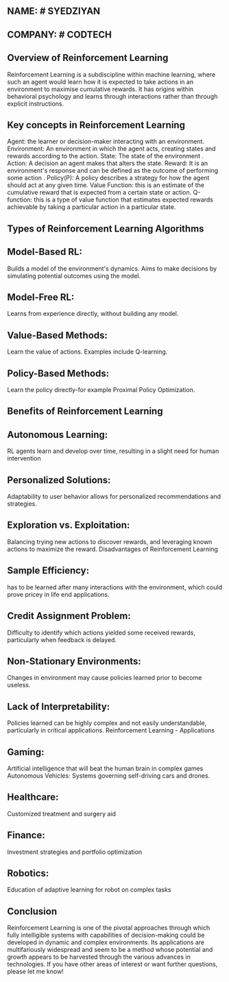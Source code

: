 ## NAME: # SYEDZIYAN # 

## COMPANY: # CODTECH #


## Overview of Reinforcement Learning
Reinforcement Learning is a subdiscipline within machine learning, where such an agent would learn how it is expected to take actions in an environment to maximise cumulative rewards. It has origins within behavioral psychology and learns through interactions rather than through explicit instructions.
## Key concepts in Reinforcement Learning
Agent: the learner or decision-maker interacting with an environment.
Environment: An environment in which the agent acts, creating states and rewards according to the action.
State: The state of the environment .
Action: A decision an agent makes that alters the state.
Reward: It is an environment's response and can be defined as the outcome of performing some action .
Policy(P): A policy describes a strategy for how the agent should act at any given time.
Value Function: this is an estimate of the cumulative reward that is expected from a certain state or action.
Q-function: this is a type of value function that estimates expected rewards achievable by taking a particular action in a particular state.
## Types of Reinforcement Learning Algorithms
## Model-Based RL:
Builds a model of the environment's dynamics.
Aims to make decisions by simulating potential outcomes using the model.
## Model-Free RL:
Learns from experience directly, without building any model.
## Value-Based Methods: 
Learn the value of actions. Examples include Q-learning.
## Policy-Based Methods:
Learn the policy directly-for example Proximal Policy Optimization.
## Benefits of Reinforcement Learning
## Autonomous Learning:
RL agents learn and develop over time, resulting in a slight need for human intervention
## Personalized Solutions:
Adaptability to user behavior allows for personalized recommendations and strategies.
## Exploration vs. Exploitation:
Balancing trying new actions to discover rewards, and leveraging known actions to maximize the reward.
Disadvantages of Reinforcement Learning
## Sample Efficiency:
has to be learned after many interactions with the environment, which could prove pricey in life end applications.
## Credit Assignment Problem: 
Difficulty to identify which actions yielded some received rewards, particularly when feedback is delayed.
## Non-Stationary Environments:
Changes in environment may cause policies learned prior to become useless.
## Lack of Interpretability:
Policies learned can be highly complex and not easily understandable, particularly in critical applications.
Reinforcement Learning - Applications
## Gaming:
Artificial intelligence that will beat the human brain in complex games
Autonomous Vehicles: Systems governing self-driving cars and drones.
## Healthcare:
Customized treatment and surgery aid
## Finance:
Investment strategies and portfolio optimization
## Robotics:
Education of adaptive learning for robot on complex tasks
## Conclusion
Reinforcement Learning is one of the pivotal approaches through which fully intelligible systems with capabilities of decision-making could be developed in dynamic and complex environments. Its applications are multifariously widespread and seem to be a method whose potential and growth appears to be harvested through the various advances in technologies. If you have other areas of interest or want further questions, please let me know!
